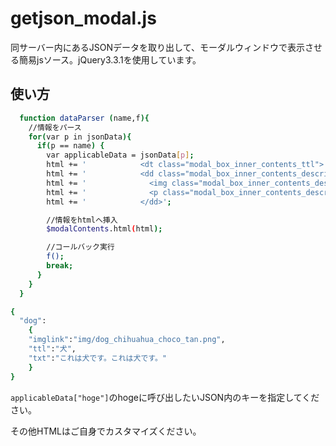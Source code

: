 # getjson_modal.js
同サーバー内にあるJSONデータを取り出して、モーダルウィンドウで表示させる簡易jsソース。jQuery3.3.1を使用しています。

## 使い方

```bash
  function dataParser (name,f){
    //情報をパース
    for(var p in jsonData){
      if(p == name) {
        var applicableData = jsonData[p];
        html += '            <dt class="modal_box_inner_contents_ttl">' + applicableData["ttl"] + '</dt>';
        html += '            <dd class="modal_box_inner_contents_description">\n';
        html += '              <img class="modal_box_inner_contents_description_img" src="' + applicableData["imglink"] +'" alt="">';
        html += '              <p class="modal_box_inner_contents_description_txt">' + applicableData["txt"] + '</p>';
        html += '            </dd>';

        //情報をhtmlへ挿入
        $modalContents.html(html);

        //コールバック実行
        f();
        break;
      }
    }
  }
```

```bash
{
  "dog":
    {
    "imglink":"img/dog_chihuahua_choco_tan.png",
    "ttl":"犬",
    "txt":"これは犬です。これは犬です。"
    }
}
```

`applicableData["hoge"]`のhogeに呼び出したいJSON内のキーを指定してください。

その他HTMLはご自身でカスタマイズください。
